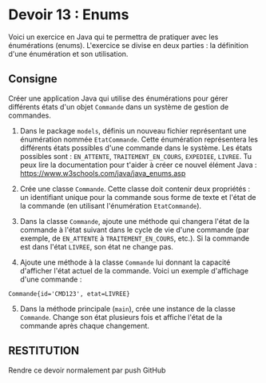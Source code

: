 # Devoir 13 : Enums

Voici un exercice en Java qui te permettra de pratiquer avec les énumérations (enums). L'exercice se divise en deux parties : la définition d'une énumération et son utilisation.

## Consigne

Créer une application Java qui utilise des énumérations pour gérer différents états d'un objet `Commande` dans un système de gestion de commandes.

1. Dans le package `models`, définis un nouveau fichier représentant une énumération nommée `EtatCommande`. Cette énumération représentera les différents états possibles d'une commande dans le système. Les états possibles sont : `EN_ATTENTE`, `TRAITEMENT_EN_COURS`, `EXPEDIEE`, `LIVREE`. Tu peux lire la documentation pour t'aider à créer ce nouvel élément Java : https://www.w3schools.com/java/java_enums.asp
   
2. Crée une classe `Commande`. Cette classe doit contenir deux propriétés : un identifiant unique pour la commande sous forme de texte et l'état de la commande (en utilisant l'énumération `EtatCommande`).

3. Dans la classe `Commande`, ajoute une méthode qui changera l'état de la commande à l'état suivant dans le cycle de vie d'une commande (par exemple, de `EN_ATTENTE` à `TRAITEMENT_EN_COURS`, etc.). Si la commande est dans l'état `LIVREE`, son état ne change pas.

4. Ajoute une méthode à la classe `Commande` lui donnant la capacité d'afficher l'état actuel de la commande. Voici un exemple d'affichage d'une commande :
```
Commande{id='CMD123', etat=LIVREE}
```

5. Dans la méthode principale (`main`), crée une instance de la classe `Commande`. Change son état plusieurs fois et affiche l'état de la commande après chaque changement.

## RESTITUTION
Rendre ce devoir normalement par push GitHub